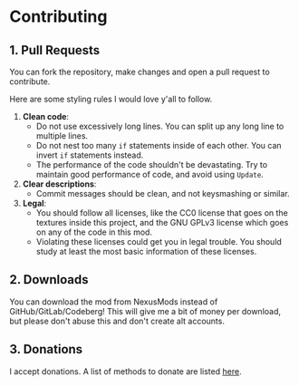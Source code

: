 
# Contributing

## 1. Pull Requests

You can fork the repository, make changes and open a pull request to contribute.

Here are some styling rules I would love y'all to follow.

1. **Clean code**: 
    - Do not use excessively long lines. You can split up any long line to multiple lines.
    - Do not nest too many `if` statements inside of each other. You can invert `if` statements instead.
    - The performance of the code shouldn't be devastating. Try to maintain good performance of code, and avoid using `Update`.
2. **Clear descriptions**:
    - Commit messages should be clean, and not keysmashing or similar.
3. **Legal**:
    - You should follow all licenses, like the CC0 license that goes on the textures inside this project, and the GNU GPLv3 license which goes on any of the code in this mod.
    - Violating these licenses could get you in legal trouble. You should study at least the most basic information of these licenses.

## 2. Downloads

You can download the mod from NexusMods instead of GitHub/GitLab/Codeberg! This will give me a bit of money per download, but please don't abuse this and don't create alt accounts.

## 3. Donations

I accept donations. A list of methods to donate are listed [here](https://mldchan.dev/donate).

